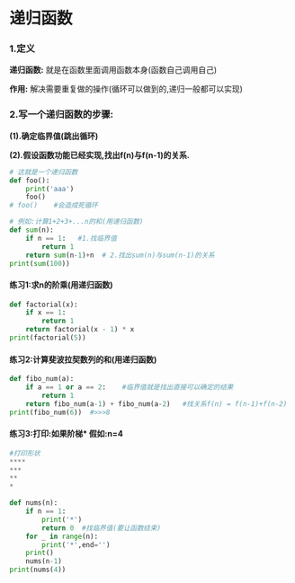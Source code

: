 # 递归函数

### 1.定义

**递归函数:** 就是在函数里面调用函数本身(函数自己调用自己)

**作用:** 解决需要重复做的操作(循环可以做到的,递归一般都可以实现)

### 2.写一个递归函数的步骤:

**(1).确定临界值(跳出循环)**

**(2).假设函数功能已经实现,找出f(n)与f(n-1)的关系.**

```python
# 这就是一个递归函数
def foo():
	print('aaa')
	foo()
# foo()    #会造成死循环

# 例如:计算1+2+3+...n的和(用递归函数)
def sum(n):
	if n == 1:   #1.找临界值
		return 1
	return sum(n-1)+n  # 2.找出sum(n)与sum(n-1)的关系
print(sum(100))
```
#### 练习1:求n的阶乘(用递归函数)

```python
def factorial(x):
	if x == 1:
		return 1
	return factorial(x - 1) * x
print(factorial(5))
```
#### 练习2:计算斐波拉契数列的和(用递归函数)

```python
def fibo_num(a):
	if a == 1 or a == 2:    #临界值就是找出直接可以确定的结果
		return 1
	return fibo_num(a-1) + fibo_num(a-2)   #找关系f(n) = f(n-1)+f(n-2)
print(fibo_num(6))  #>>>8
```
#### 练习3:打印:如果阶梯*   假如:n=4

```python
#打印形状 
****
***
**
*

def nums(n):
	if n == 1:
		print('*')
		return 0  #找临界值(要让函数结束)
	for _ in range(n):
		print('*',end='')
	print()
	nums(n-1)
print(nums(4))
```


